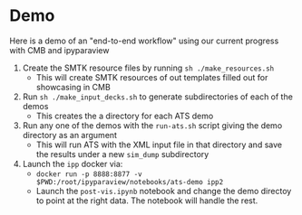 # Demo

Here is a demo of an "end-to-end workflow" using our current progress with CMB
and ipyparaview

1. Create the SMTK resource files by running `sh ./make_resources.sh`
    - This will create SMTK resources of out templates filled out for showcasing in CMB
2. Run `sh ./make_input_decks.sh` to generate subdirectories of each of the demos
    - This creates the a directory for each ATS demo
3. Run any one of the demos with the `run-ats.sh` script giving the demo directory as an argument
    - This will run ATS with the XML input file in that directory and save the results under a new `sim_dump` subdirectory
4. Launch the `ipp` docker via:
    - `docker run -p 8888:8877 -v $PWD:/root/ipyparaview/notebooks/ats-demo ipp2`
    - Launch the `post-vis.ipynb` notebook and change the demo directoy to point at the right data. The notebook will handle the rest.
